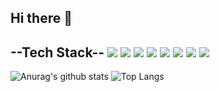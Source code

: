 ## Hi there 👋
--Tech Stack--
<img src="https://img.shields.io/badge/C-98FB98?style=fot-the-badge&logo=C&logoColor=A8B9CC"> <img src="https://img.shields.io/badge/C++-98FB98?style=fot-the-badge&logo=C++&logoColor=00599C">
<img src="https://img.shields.io/badge/Python-98FB98?style=fot-the-badge&logo=Python&logoColor=3776AB">
<img src="https://img.shields.io/badge/Unity-98FB98?style=fot-the-badge&logo=Unity&logoColor=FFFFFF">
<img src="https://img.shields.io/badge/Meta-98FB98?style=fot-the-badge&logo=Meta&logoColor=0467DF">
<img src="https://img.shields.io/badge/HTML-98FB98?style=fot-the-badge&logo=HTML5&logoColor=E34F26">
<img src="https://img.shields.io/badge/Java Script-98FB98?style=fot-the-badge&logo=JavaScript&logoColor=F7DF1E">
<img src="https://img.shields.io/badge/PHP-98FB98?style=fot-the-badge&logo=PHP&logoColor=777BB4">
-----------------------------------------


![Anurag's github stats](https://github-readme-stats.vercel.app/api?username=rapidswap)
![Top Langs](https://github-readme-stats.vercel.app/api/top-langs/?username=rapidswap&layout=compact)
